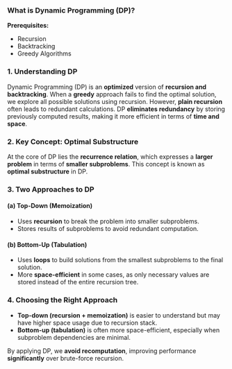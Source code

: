 ### **What is Dynamic Programming (DP)?**

**Prerequisites:**
- Recursion
- Backtracking
- Greedy Algorithms

### **1. Understanding DP**
Dynamic Programming (DP) is an **optimized** version of **recursion and backtracking**. When a **greedy** approach fails to find the optimal solution, we explore all possible solutions using recursion. However, **plain recursion** often leads to redundant calculations. DP **eliminates redundancy** by storing previously computed results, making it more efficient in terms of **time and space**.

### **2. Key Concept: Optimal Substructure**
At the core of DP lies the **recurrence relation**, which expresses a **larger problem** in terms of **smaller subproblems**. This concept is known as **optimal substructure** in DP.

### **3. Two Approaches to DP**

#### **(a) Top-Down (Memoization)**
- Uses **recursion** to break the problem into smaller subproblems.
- Stores results of subproblems to avoid redundant computation.

#### **(b) Bottom-Up (Tabulation)**
- Uses **loops** to build solutions from the smallest subproblems to the final solution.
- More **space-efficient** in some cases, as only necessary values are stored instead of the entire recursion tree.

### **4. Choosing the Right Approach**
- **Top-down (recursion + memoization)** is easier to understand but may have higher space usage due to recursion stack.
- **Bottom-up (tabulation)** is often more space-efficient, especially when subproblem dependencies are minimal.

By applying DP, we **avoid recomputation**, improving performance **significantly** over brute-force recursion.
